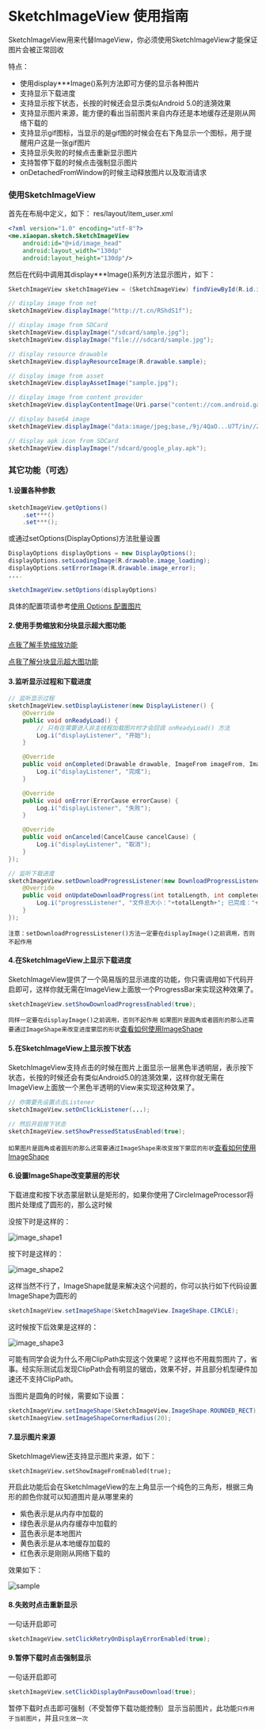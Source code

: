# SketchImageView 使用指南

SketchImageView用来代替ImageView，你必须使用SketchImageView才能保证图片会被正常回收

特点：
* 使用display***Image()系列方法即可方便的显示各种图片
* 支持显示下载进度
* 支持显示按下状态，长按的时候还会显示类似Android 5.0的涟漪效果
* 支持显示图片来源，能方便的看出当前图片来自内存还是本地缓存还是刚从网络下载的
* 支持显示gif图标，当显示的是gif图的时候会在右下角显示一个图标，用于提醒用户这是一张gif图片
* 支持显示失败的时候点击重新显示图片
* 支持暂停下载的时候点击强制显示图片
* onDetachedFromWindow的时候主动释放图片以及取消请求

### 使用SketchImageView
首先在布局中定义，如下：
res/layout/item_user.xml
```xml
<?xml version="1.0" encoding="utf-8"?>
<me.xiaopan.sketch.SketchImageView
    android:id="@+id/image_head"
    android:layout_width="130dp"
    android:layout_height="130dp"/>
```

然后在代码中调用其display***Image()系列方法显示图片，如下：
```java
SketchImageView sketchImageView = (SketchImageView) findViewById(R.id.image_main);

// display image from net
sketchImageView.displayImage("http://t.cn/RShdS1f");

// display image from SDCard
sketchImageView.displayImage("/sdcard/sample.jpg");
sketchImageView.displayImage("file:///sdcard/sample.jpg");

// display resource drawable
sketchImageView.displayResourceImage(R.drawable.sample);

// display image from asset
sketchImageView.displayAssetImage("sample.jpg");

// display image from content provider
sketchImageView.displayContentImage(Uri.parse("content://com.android.gallery/last"));

// display base64 image
sketchImageView.displayImage("data:image/jpeg;base,/9j/4QaO...U7T/in//Z");

// display apk icon from SDCard
sketchImageView.displayImage("/sdcard/google_play.apk");
```

### 其它功能（可选）

#### 1.设置各种参数
```java
sketchImageView.getOptions()
    .set***()
    .set***();
```
或通过setOptions(DisplayOptions)方法批量设置
```java
DisplayOptions displayOptions = new DisplayOptions();
displayOptions.setLoadingImage(R.drawable.image_loading);
displayOptions.setErrorImage(R.drawable.image_error);
....

sketchImageView.setOptions(displayOptions)
```
具体的配置项请参考[使用 Options 配置图片](options.md)

#### 2.使用手势缩放和分块显示超大图功能

[点我了解手势缩放功能](zoom.md)

[点我了解分块显示超大图功能](huge_image.md)

#### 3.监听显示过程和下载进度
```java
// 监听显示过程
sketchImageView.setDisplayListener(new DisplayListener() {
    @Override
    public void onReadyLoad() {
        // 只有在需要进入非主线程加载图片时才会回调 onReadyLoad() 方法
        Log.i("displayListener", "开始");
    }

    @Override
    public void onCompleted(Drawable drawable, ImageFrom imageFrom, ImageAttrs imageAttrs) {
        Log.i("displayListener", "完成");
    }

    @Override
    public void onError(ErrorCause errorCause) {
        Log.i("displayListener", "失败");
    }

    @Override
    public void onCanceled(CancelCause cancelCause) {
        Log.i("displayListener", "取消");
    }
});

// 监听下载进度
sketchImageView.setDownloadProgressListener(new DownloadProgressListener() {
    @Override
    public void onUpdateDownloadProgress(int totalLength, int completedLength) {
        Log.i("progressListener", "文件总大小："+totalLength+"; 已完成："+comletedLength);
    }
});
```
``注意：setDownloadProgressListener()方法一定要在displayImage()之前调用，否则不起作用``

#### 4.在SketchImageView上显示下载进度
SketchImageView提供了一个简易版的显示进度的功能，你只需调用如下代码开启即可，这样你就无需在ImageView上面放一个ProgressBar来实现这种效果了。
```java
sketchImageView.setShowDownloadProgressEnabled(true);
```
``同样一定要在displayImage()之前调用，否则不起作用``
``如果图片是圆角或者圆形的那么还需要通过ImageShape来改变进度蒙层的形状``[查看如何使用ImageShape](#ImageShape)

#### 5.在SketchImageView上显示按下状态
SketchImageView支持点击的时候在图片上面显示一层黑色半透明层，表示按下状态，长按的时候还会有类似Android5.0的涟漪效果，这样你就无需在ImageView上面放一个黑色半透明的View来实现这种效果了。
```java
// 你需要先设置点击Listener
sketchImageView.setOnClickListener(...);

// 然后开启按下状态
sketchImageView.setShowPressedStatusEnabled(true);
```
``如果图片是圆角或者圆形的那么还需要通过ImageShape来改变按下蒙层的形状``[查看如何使用ImageShape](#ImageShape)

<h4 id="ImageShape">6.设置ImageShape改变蒙层的形状</h4>
下载进度和按下状态蒙层默认是矩形的，如果你使用了CircleImageProcessor将图片处理成了圆形的，那么这时候

没按下时是这样的：

![image_shape1](../res/image_shape1.png)

按下时是这样的：

![image_shape2](../res/image_shape2.png)

这样当然不行了，ImageShape就是来解决这个问题的，你可以执行如下代码设置ImageShape为圆形的
```java
sketchImageView.setImageShape(SketchImageView.ImageShape.CIRCLE);
```
这时候按下后效果是这样的：

![image_shape3](../res/image_shape3.png)

可能有同学会说为什么不用ClipPath实现这个效果呢？这样也不用裁剪图片了，省事。经实际测试后发现ClipPath会有明显的锯齿，效果不好，并且部分机型硬件加速还不支持ClipPath。

当图片是圆角的时候，需要如下设置：
```java
sketchImageView.setImageShape(SketchImageView.ImageShape.ROUNDED_RECT);
sketchImaegView.setImageShapeCornerRadius(20);
```

#### 7.显示图片来源
SketchImageView还支持显示图片来源，如下：
```
sketchImageView.setShowImageFromEnabled(true);
```

开启此功能后会在SketchImageView的左上角显示一个纯色的三角形，根据三角形的颜色你就可以知道图片是从哪里来的
* 紫色表示是从内存中加载的
* 绿色表示是从内存缓存中加载的
* 蓝色表示是本地图片
* 黄色表示是从本地缓存加载的
* 红色表示是刚刚从网络下载的

效果如下：

![sample](../res/sample_debug_mode.jpeg)

#### 8.失败时点击重新显示
一句话开启即可
```java
sketchImageView.setClickRetryOnDisplayErrorEnabled(true);
```

#### 9.暂停下载时点击强制显示
一句话开启即可
```java
sketchImageView.setClickDisplayOnPauseDownload(true);
```
暂停下载时点击即可强制（不受暂停下载功能控制）显示当前图片，此功能`只作用于当前图片`，并且`只生效一次`

